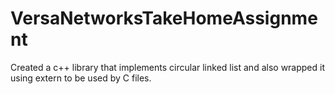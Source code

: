 # VersaNetworksTakeHomeAssignment
 Created a c++ library that implements circular linked list and also wrapped it using extern to be used by C files.
